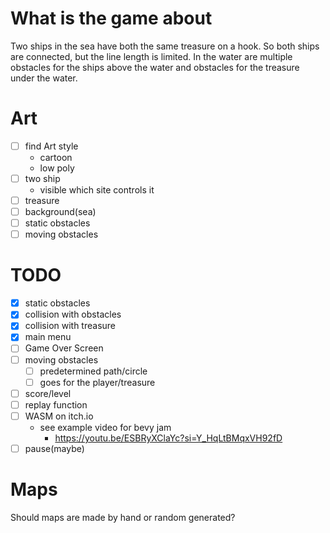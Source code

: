 # What is the game about
Two ships in the sea have both the same treasure on a hook.
So both ships are connected, but the line length is limited.
In the water are multiple obstacles for the ships above the water
and obstacles for the treasure under the water.

# Art
- [ ] find Art style
	- cartoon
	- low poly
- [ ] two ship
    - visible which site controls it
- [ ] treasure
- [ ] background(sea)
- [ ] static obstacles
- [ ] moving obstacles

# TODO
- [x] static obstacles
- [x] collision with obstacles
- [x] collision with treasure
- [x] main menu
- [ ] Game Over Screen
- [ ] moving obstacles
	- [ ] predetermined path/circle
	- [ ] goes for the player/treasure
- [ ] score/level
- [ ] replay function
- [ ] WASM on itch.io
	- see example video for bevy jam
		- https://youtu.be/ESBRyXClaYc?si=Y_HqLtBMqxVH92fD
- [ ] pause(maybe)

# Maps
Should maps are made by hand or random generated?
